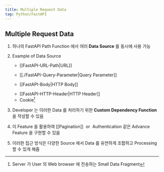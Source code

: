 ```yaml
---
title: Multiple Request Data
tag: Python/FastAPI
---
```


## Multiple Request Data

1. 하나의 FastAPI Path Function 에서 여러 **Data Source** 를 동시에 사용 가능 <p style='margin-top: 0.5em; maring-bottom: 0.5em'></p>

2. Example of Data Source <p style='margin-top: 0.25em; maring-bottom: 0.25em'></p>

   - [[FastAPI-URL-Path|URL]] <p style='margin-top: 0.4em; maring-bottom: 0.4em'></p>
   - [[./FastAPI-Query-Parameter|Query Parameter]] <p style='margin-top: 0.4em; maring-bottom: 0.4em'></p>
   - [[FastAPI-Body|HTTP Body]] <p style='margin-top: 0.4em; maring-bottom: 0.4em'></p>
   - [[FastAPI-HTTP-Header|HTTP Header]]
   - Cookie[^1] <p style='margin-top: 0.5em; maring-bottom: 0.5em'></p>

3. Developer 는 이러한 Data 를 처리하기 위한 **Custom Dependency Function** 을 작성할 수 있음 <p style='margin-top: 0.5em; maring-bottom: 0.5em'></p>

4. 이 Feature 을 활용하여 [[Pagination]] &nbsp;or&nbsp; Authentication 같은 Advance Feature 을 구현할 수 있음 <p style='margin-top: 0.5em; maring-bottom: 0.5em'></p>

5. 이러한 접근 방식은 다양한 Source 에서 Data 를 유연하게 조합하고 Processing 할 수 있게 해줌 <p style='margin-top: 0.5em; maring-bottom: 0.5em'></p>

[^1]: Server 가 User 의 Web browser 에 전송하는 Small Data Fragment
